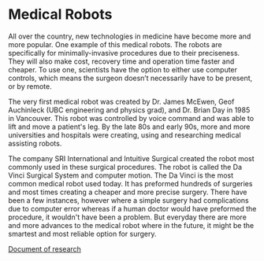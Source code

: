 # Medical Robots

All over the country, new technologies in medicine have become more and more popular. One example of this medical robots. The robots are specifically for minimally-invasive procedures due to their preciseness. They will also make cost, recovery time and operation time faster and cheaper.  To use one, scientists have the option to either use computer controls, which means the surgeon doesn’t necessarily have to be present, or by remote.

The very first medical robot was created by Dr. James McEwen, Geof Auchinleck (UBC engineering and physics grad), and Dr. Brian Day in 1985 in Vancouver. This robot was controlled by voice command and was able to lift and move a patient's leg. By the late 80s and early 90s, more and more universities and hospitals were creating, using and researching medical assisting robots.

The company SRI International and Intuitive Surgical created the robot most commonly used in these surgical procedures. The robot is called the Da Vinci Surgical System and computer motion. The Da Vinci is the most common medical robot used today. It has preformed hundreds of surgeries and most times creating a cheaper and more precise surgery. There have been a few instances, however where a simple surgery had complications due to computer error whereas if a human doctor would have preformed the procedure, it wouldn't have been a problem. But everyday there are more and more advances to the medical robot where in the future, it might be the smartest and most reliable option for surgery.


[Document of research](Research.md)
